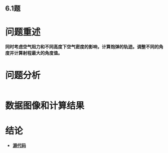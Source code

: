 ## 6.1题

# 问题重述
  
  **同时考虑空气阻力和不同高度下空气密度的影响，计算炮弹的轨迹。调整不同的角度并计算射程最大的角度值。**

# 问题分析
![]()
# 数据图像和计算结果

# 结论


- [**源代码**]()
